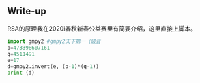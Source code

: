 ## Write-up

RSA的原理我在2020i春秋新春公益赛里有简要介绍，这里直接上脚本。

```Python
import gmpy2 #gmpy2天下第一（破音
p=473398607161  
q=4511491
e=17
d=gmpy2.invert(e, (p-1)*(q-1))
print (d)
```

